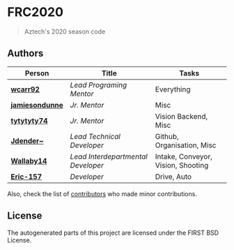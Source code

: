 # FRC2020
> Aztech's 2020 season code

## Authors

|Person|Title|Tasks|
|---|---|---|
[**wcarr92**](https://github.com/wcarr92) | _Lead Programing Mentor_ | Everything
[**jamiesondunne**](https://github.com/jamiesondunne) | _Jr. Mentor_ | Misc
[**tytytyty74**](https://github.com/tytytyty74) | _Jr. Mentor_ | Vision Backend, Misc
[**Jdender~**](https://github.com/Jdender) | _Lead Technical Developer_ | Github, Organisation, Misc
[**Wallaby14**](https://github.com/Wallaby14) | _Lead Interdepartmental Developer_ | Intake, Conveyor, Vision, Shooting
[**Eric-157**](https://github.com/Eric-157) | _Developer_ | Drive, Auto


Also, check the list of [contributors](https://github.com/Aztechs157/FRC2020/contributors) who made minor contributions.

## License

The autogenerated parts of this project are licensed under the FIRST BSD License.
